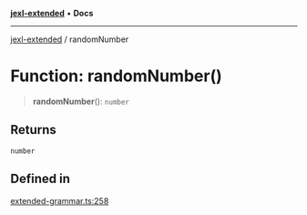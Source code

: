 [**jexl-extended**](../README.md) • **Docs**

***

[jexl-extended](../globals.md) / randomNumber

# Function: randomNumber()

> **randomNumber**(): `number`

## Returns

`number`

## Defined in

[extended-grammar.ts:258](https://github.com/nikoraes/jexl-extended/blob/db8adde102268337995e72b2224f129152316ed5/src/extended-grammar.ts#L258)
